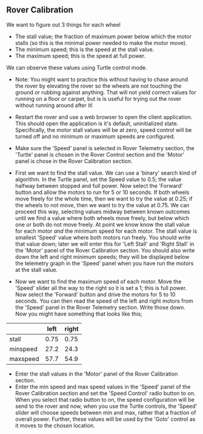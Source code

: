 ## Rover Calibration
We want to figure out 3 things for each wheel
- The stall value; the fraction of maximum power below which the motor stalls (so this is the minimal power needed to make the motor move).
- The minimum speed; this is the speed at the stall value.
- The maximum speed; this is the speed at full power.

We can observe these values using Turtle control mode.

- Note: You might want to practice this without having to chase around the rover by elevating the rover so the wheels are not touching the ground or rubbing against anything.  That will not yield correct values for running on a floor or carpet, but is is useful for trying out the rover without running around after itl

- Restart the rover and use a web browser to open the client application.  This should open the application is it's default, uninitialized state.  Specifically, the motor stall values will be at zero, speed control will be turned off and no minimum or maximum speeds are configured.
- Make sure the 'Speed' panel is selected in Rover Telemetry section, the 'Turtle' panel is chosen in the Rover Control section and the 'Motor' panel is chose in the Rover Calibration section.
- First we want to find the stall value.  We can use a 'binary' search kind of algorithm.  In the Turtle panel, set the Speed value to 0.5; the value halfway between stopped and full power.  Now select the 'Forward' button and allow the motors to run for 5 or 10 seconds.  If both wheels move freely for the whole time, then we want to try the value at 0.25; if the wheels to not move, then we want to try the value at 0.75.  We can proceed this way, selecting values midway between known outcomes until we find a value where both wheels move freely, but below which one or both do not move freely.  At point we know know the stall value for each motor _and_ the minimum speed for each motor.  The stall value is smallest 'Speed' value where both motors run freely.  You should write that value down; later we will enter this for 'Left Stall' and 'Right Stall' in the 'Motor' panel of the Rover Calibration section.  You should also write down the left and right minimum speeds; they will be displayed below the telemetry graph in the 'Speed' panel when you have run the motors at the stall value.
- Now we want to find the maximum speed of each motor.  Move the 'Speed' slider all the way to the right so it is set a 1; this is full power.  Now select the 'Forward' button and drive the motors for 5 to 10 seconds.  You can then read the speed of the left and right motors from the 'Speed' panel in the Rover Telemetry section.  Write those down.  Now you might have something that looks like this;  


|        |left|right|
|--------|----|-----|
|stall   |0.75| 0.75|
|minspeed|27.2| 24.3|
|maxspeed|57.7| 54.9|


- Enter the stall values in the 'Motor' panel of the Rover Calibration section.
- Enter the min speed and max speed values in the 'Speed' panel of the Rover Calibration section and set the 'Speed Control' radio button to on. When you select that radio button to on, the speed configuration will be send to the rover and now, when you use the Turtle controls, the 'Speed' slider will choose speeds between min and max, rather that a fraction of overall power.  Further, these values will be used by the 'Goto' control as it moves to the chosen location.